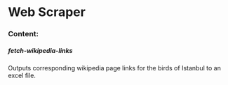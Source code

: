 # Web Scraper
### Content:
##### _fetch-wikipedia-links_
Outputs corresponding wikipedia page links for the birds of Istanbul to an excel file.
